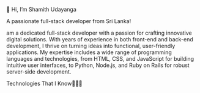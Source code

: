 👋 Hi, I’m Shamith Udayanga

   
A passionate full-stack developer from Sri Lanka!

am a dedicated full-stack developer with a passion for crafting innovative digital solutions. With years of experience in both front-end and back-end development, I thrive on turning ideas into functional, user-friendly applications. My expertise includes a wide range of programming languages and technologies, from HTML, CSS, and JavaScript for building intuitive user interfaces, to Python, Node.js, and Ruby on Rails for robust server-side development. 

Technologies That I Know👨🏻‍💻

